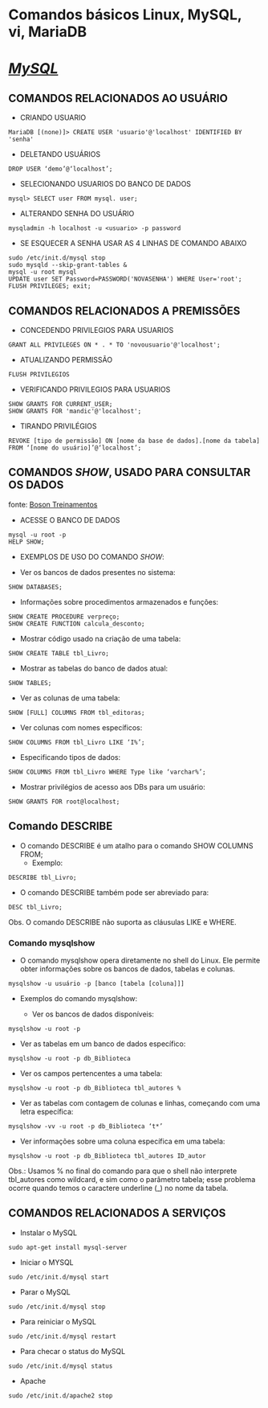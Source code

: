 # Comandos básicos Linux, MySQL, vi, MariaDB 

# [_MySQL_]()

## COMANDOS RELACIONADOS AO USUÁRIO
* CRIANDO USUARIO
```
MariaDB [(none)]> CREATE USER 'usuario'@'localhost' IDENTIFIED BY 'senha'
```
* DELETANDO USUÁRIOS
```
DROP USER ‘demo’@‘localhost’;
```

* SELECIONANDO USUARIOS DO BANCO DE DADOS
```
mysql> SELECT user FROM mysql. user;
```

* ALTERANDO SENHA DO USUÁRIO
```
mysqladmin -h localhost -u <usuario> -p password
```

* SE ESQUECER A SENHA USAR AS 4 LINHAS DE COMANDO ABAIXO
```
sudo /etc/init.d/mysql stop
sudo mysqld --skip-grant-tables &
mysql -u root mysql 
UPDATE user SET Password=PASSWORD('NOVASENHA') WHERE User='root'; FLUSH PRIVILEGES; exit;
```
## COMANDOS RELACIONADOS A PREMISSÕES
* CONCEDENDO PRIVILEGIOS PARA USUARIOS
```	
GRANT ALL PRIVILEGES ON * . * TO 'novousuario'@'localhost';
```

* ATUALIZANDO PERMISSÃO
```	
FLUSH PRIVILEGIOS	
```

*  VERIFICANDO PRIVILEGIOS PARA USUARIOS
```
SHOW GRANTS FOR CURRENT_USER;
SHOW GRANTS FOR 'mandic'@'localhost';
```

* TIRANDO PRIVILÉGIOS
```	
REVOKE [tipo de permissão] ON [nome da base de dados].[nome da tabela] FROM ‘[nome do usuário]’@‘localhost’;	
```

## COMANDOS _SHOW_,  USADO PARA CONSULTAR OS DADOS

fonte: [Boson Treinamentos](http://www.bosontreinamentos.com.br/mysql/mysql-comandos-show-describe-e-mysqlshow-39/)


* ACESSE O BANCO DE DADOS
```
mysql -u root -p
HELP SHOW;
```
* EXEMPLOS DE USO DO COMANDO _SHOW_:

* Ver os bancos de dados presentes no sistema:
```
SHOW DATABASES;
```

* Informações sobre procedimentos armazenados e funções:

```
SHOW CREATE PROCEDURE verpreço;
SHOW CREATE FUNCTION calcula_desconto;
```
* Mostrar código usado na criação de uma tabela:

```
SHOW CREATE TABLE tbl_Livro;
``` 

* Mostrar as tabelas do banco de dados atual:
```
SHOW TABLES;
```
* Ver as colunas de uma tabela:
```
SHOW [FULL] COLUMNS FROM tbl_editoras;
```

* Ver colunas com nomes específicos:
```
SHOW COLUMNS FROM tbl_Livro LIKE ‘I%’;
```

* Especificando tipos de dados:
```
SHOW COLUMNS FROM tbl_Livro WHERE Type like ‘varchar%’;
```

* Mostrar privilégios de acesso aos DBs para um usuário:
```
SHOW GRANTS FOR root@localhost;
```

## Comando DESCRIBE
* O comando DESCRIBE é um atalho para o comando SHOW COLUMNS FROM;
   * Exemplo:
```
DESCRIBE tbl_Livro;
```
 * O comando DESCRIBE também pode ser abreviado para:
```
DESC tbl_Livro;
```
Obs. O comando DESCRIBE não suporta as cláusulas LIKE e WHERE.

### Comando mysqlshow

* O comando mysqlshow opera diretamente no shell do Linux. Ele permite obter informações sobre os bancos de dados, tabelas e colunas.

```
mysqlshow -u usuário -p [banco [tabela [coluna]]]
```

* Exemplos do comando mysqlshow:

   * Ver os bancos de dados disponíveis:
```
mysqlshow -u root -p
```

* Ver as tabelas em um banco de dados específico:
```
mysqlshow -u root -p db_Biblioteca
```

* Ver os campos pertencentes a uma tabela:
```
mysqlshow -u root -p db_Biblioteca tbl_autores %
```

* Ver as tabelas com contagem de colunas e linhas, começando com uma letra específica:
```
mysqlshow -vv -u root -p db_Biblioteca ‘t*’
```

* Ver informações sobre uma coluna específica em uma tabela:
```
mysqlshow -u root -p db_Biblioteca tbl_autores ID_autor
```

Obs.: Usamos % no final do comando para que o shell não interprete tbl_autores como wildcard, e sim como o parâmetro tabela; esse problema ocorre quando temos o caractere underline (_) no nome da tabela.


## COMANDOS RELACIONADOS A SERVIÇOS
* Instalar o MySQL
```
sudo apt-get install mysql-server
```

* Iniciar o MYSQL
```
sudo /etc/init.d/mysql start
```

* Parar o MySQL
```
sudo /etc/init.d/mysql stop
```

* Para reiniciar o MySQL
```
sudo /etc/init.d/mysql restart
```

* Para checar o status do MySQL
```
sudo /etc/init.d/mysql status
```

* Apache
```
sudo /etc/init.d/apache2 stop
```
